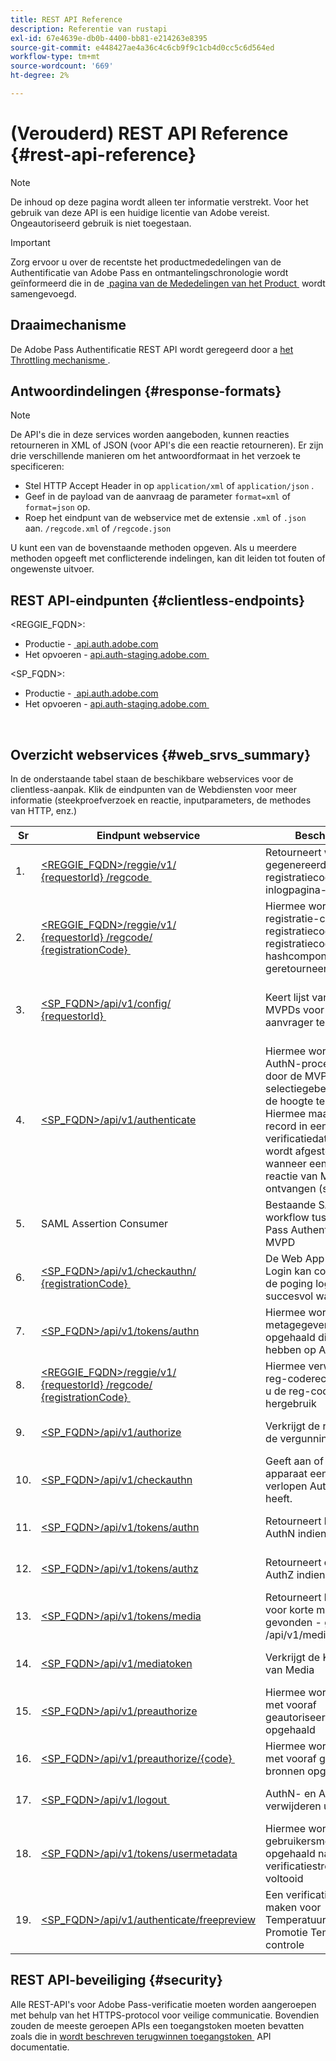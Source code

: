 ```yaml
---
title: REST API Reference
description: Referentie van rustapi
exl-id: 67e4639e-db0b-4400-bb81-e214263e8395
source-git-commit: e448427ae4a36c4c6cb9f9c1cb4d0cc5c6d564ed
workflow-type: tm+mt
source-wordcount: '669'
ht-degree: 2%

---
```


# (Verouderd) REST API Reference {#rest-api-reference}

>[!NOTE]
>
>De inhoud op deze pagina wordt alleen ter informatie verstrekt. Voor het gebruik van deze API is een huidige licentie van Adobe vereist. Ongeautoriseerd gebruik is niet toegestaan.

>[!IMPORTANT]
>
> Zorg ervoor u over de recentste het productmededelingen van de Authentificatie van Adobe Pass en ontmantelingschronologie wordt geïnformeerd die in de [&#x200B; pagina van de Mededelingen van het Product &#x200B;](/help/authentication/product-announcements.md) wordt samengevoegd.

## Draaimechanisme

De Adobe Pass Authentificatie REST API wordt geregeerd door a [&#x200B; het Throttling mechanisme &#x200B;](/help/authentication/integration-guide-programmers/throttling-mechanism.md).

## Antwoordindelingen {#response-formats}


>[!NOTE]
>
> De API&#39;s die in deze services worden aangeboden, kunnen reacties retourneren in XML of JSON (voor API&#39;s die een reactie retourneren). Er zijn drie verschillende manieren om het antwoordformaat in het verzoek te specificeren:
>
>* Stel HTTP Accept Header in op `application/xml` of `application/json` .
>* Geef in de payload van de aanvraag de parameter `format=xml` of `format=json` op.
>* Roep het eindpunt van de webservice met de extensie `.xml` of `.json` aan. `/regcode.xml` of `/regcode.json`
>
>U kunt een van de bovenstaande methoden opgeven. Als u meerdere methoden opgeeft met conflicterende indelingen, kan dit leiden tot fouten of ongewenste uitvoer.

## REST API-eindpunten {#clientless-endpoints}

&lt;REGGIE_FQDN>:

* Productie - [&#x200B; api.auth.adobe.com &#x200B;](http://api.auth.adobe.com/)
* Het opvoeren - [&#x200B; api.auth-staging.adobe.com &#x200B;](http://api.auth-staging.adobe.com/)

&lt;SP_FQDN>:

* Productie - [&#x200B; api.auth.adobe.com &#x200B;](http://api.auth.adobe.com/)
* Het opvoeren - [&#x200B; api.auth-staging.adobe.com &#x200B;](http://api.auth-staging.adobe.com/)

</br>


## Overzicht webservices {#web_srvs_summary}

In de onderstaande tabel staan de beschikbare webservices voor de clientless-aanpak. Klik de eindpunten van de Webdiensten voor meer informatie (steekproefverzoek en reactie, inputparameters, de methodes van HTTP, enz.)


| Sr | Eindpunt webservice | Beschrijving | <!--[Diag.  </br>Ref](http://tve.helpdocsonline.com/api-reference-v2-test#illustration)-->. | Gehost op | Geroepen door |
|-----|--------------------------------------------------------------------------------------------------------------------------------------------------------------------------------------------------|--------------------------------------------------------------------------------------------------------------------------------------------------------------------------------------------|---------------------------------------------------------------------------------------------|-----------------------------------------------------------|-----------------------------|
| 1. | [&lt;REGGIE_FQDN>/reggie/v1/ </br> {requestorId} /regcode &#x200B;](/help/authentication/integration-guide-programmers/legacy/rest-api-v1/apis/registration-code-request.md) | Retourneert willekeurig gegenereerde registratiecode en inlogpagina-URI | 2 | Adobe </br> Reg de Dienst van de Code | Slim apparaat |
| 2. | [&lt;REGGIE_FQDN>/reggie/v1/ </br> {requestorId} /regcode/ </br> {registrationCode} &#x200B;](/help/authentication/integration-guide-programmers/legacy/rest-api-v1/apis/return-registration-record.md) | Hiermee wordt de registratie-code met de registratiecode UUID, de registratiecode en de hashcomponent-id geretourneerd | 8 | Adobe </br> Reg de Dienst van de Code | Adobe Pass-verificatie |
| 3. | [&lt;SP_FQDN>/api/v1/config/ </br> {requestorId} &#x200B;](/help/authentication/integration-guide-programmers/legacy/rest-api-v1/apis/provide-mvpd-list.md) | Keert lijst van gevormde MVPDs voor de aanvrager terug | 5 | Adobe </br> de authentificatie </br> Dienst van Adobe Pass </br> | Aanmeldings </br> Web </br> App |
| 4. | [&lt;SP_FQDN>/api/v1/authenticate](/help/authentication/integration-guide-programmers/legacy/rest-api-v1/apis/initiate-authentication.md) | Hiermee wordt het AuthN-proces gestart door de MVPD-selectiegebeurtenis op de hoogte te stellen. Hiermee maakt u een record in een verificatiedatabase die wordt afgestemd wanneer een geslaagde reactie van MVPD wordt ontvangen (stap 13) | 7 | Adobe </br> de authentificatie </br> Dienst van Adobe Pass </br> | Aanmeldings </br> Web </br> App |
| 5. | SAML Assertion Consumer | Bestaande SAML-workflow tussen Adobe Pass Authentication en MVPD | 13 | Adobe Pass </br> authentificatie </br> de Dienst | Adobe Pass-verificatie |
| 6. | [&lt;SP_FQDN>/api/v1/checkauthn/ </br> {registrationCode} &#x200B;](/help/authentication/integration-guide-programmers/legacy/rest-api-v1/apis/check-authentication-flow-by-second-screen-web-app.md) | De Web App van de Login kan controleren of de poging login stroom succesvol was |                                                                                             | Adobe Pass </br> -verificatie   </br> Service | Aanmelden   </br> Web   </br> App |
| 7. | [&lt;SP_FQDN>/api/v1/tokens/authn](/help/authentication/integration-guide-programmers/legacy/rest-api-v1/apis/retrieve-authentication-token.md) | Hiermee worden metagegevens opgehaald die betrekking hebben op AuthN-token | 15 | Adobe Pass </br> authentificatie </br> de Dienst | Slim apparaat |
| 8. | [&lt;REGGIE_FQDN>/reggie/v1/ </br> {requestorId} /regcode/ </br> {registrationCode} &#x200B;](/help/authentication/integration-guide-programmers/legacy/rest-api-v1/apis/delete-registration-record.md) | Hiermee verwijdert u de reg-coderecord en geeft u de reg-code vrij voor hergebruik | 16 | Adobe </br> Reg de Dienst van de Code | Adobe Pass-verificatie |
| 9. | [&lt;SP_FQDN>/api/v1/authorize &#x200B;](/help/authentication/integration-guide-programmers/legacy/rest-api-v1/apis/initiate-authorization.md) | Verkrijgt de reactie van de vergunning. | 17 | Adobe Pass </br> authentificatie </br> de Dienst | Slim apparaat |
| 10. | [&lt;SP_FQDN>/api/v1/checkauthn &#x200B;](/help/authentication/integration-guide-programmers/legacy/rest-api-v1/apis/check-authentication-token.md) | Geeft aan of het apparaat een niet-verlopen AuthN-token heeft. |                                                                                             | Adobe Pass </br> authentificatie </br> de Dienst | Slim apparaat |
| 11. | [&lt;SP_FQDN>/api/v1/tokens/authn](/help/authentication/integration-guide-programmers/legacy/rest-api-v1/apis/retrieve-authentication-token.md) | Retourneert het token AuthN indien gevonden. |                                                                                             | Adobe Pass </br> authentificatie </br> de Dienst | Slim apparaat |
| 12. | [&lt;SP_FQDN>/api/v1/tokens/authz](/help/authentication/integration-guide-programmers/legacy/rest-api-v1/apis/retrieve-authorization-token.md) | Retourneert de token AuthZ indien gevonden. |                                                                                             | Adobe Pass </br> authentificatie </br> de Dienst | Slim apparaat |
| 13. | [&lt;SP_FQDN>/api/v1/tokens/media](/help/authentication/integration-guide-programmers/legacy/rest-api-v1/apis/obtain-short-media-token.md) | Retourneert het token voor korte media indien gevonden - gelijk aan /api/v1/mediatoken |                                                                                             | Adobe Pass </br> authentificatie </br> de Dienst | Slim apparaat |
| 14. | [&lt;SP_FQDN>/api/v1/mediatoken &#x200B;](/help/authentication/integration-guide-programmers/legacy/rest-api-v1/apis/obtain-short-media-token.md) | Verkrijgt de Korte Token van Media |                                                                                             | Adobe Pass </br> authentificatie </br> de Dienst | Slim apparaat |
| 15. | [&lt;SP_FQDN>/api/v1/preauthorize &#x200B;](/help/authentication/integration-guide-programmers/legacy/rest-api-v1/apis/retrieve-list-of-preauthorized-resources.md) | Hiermee wordt de lijst met vooraf geautoriseerde bronnen opgehaald |                                                                                             | Adobe Pass </br> authentificatie </br> de Dienst | Slim apparaat |
| 16. | [&#x200B; &lt;SP_FQDN>/api/v1/preauthorize/{code} &#x200B;](/help/authentication/integration-guide-programmers/legacy/rest-api-v1/apis/retrieve-list-of-preauthorized-resources-by-second-screen-web-app.md) | Hiermee wordt de lijst met vooraf gemachtigde bronnen opgehaald |                                                                                             | Adobe Pass </br> authentificatie </br> de Dienst | Aanmeldingswebtoepassing |
| 17. | [&#x200B; &lt;SP_FQDN>/api/v1/logout &#x200B;](/help/authentication/integration-guide-programmers/legacy/rest-api-v1/apis/initiate-logout.md) | AuthN- en AuthZ-tokens verwijderen uit opslag |                                                                                             | Adobe Pass </br> -verificatie   </br> Service | Slim apparaat |
| 18. | [&lt;SP_FQDN>/api/v1/tokens/usermetadata &#x200B;](/help/authentication/integration-guide-programmers/legacy/rest-api-v1/apis/user-metadata.md) | Hiermee worden gebruikersmetagegevens opgehaald nadat de verificatiestroom is voltooid | NVT | NVT | Slim apparaat |
| 19. | [&lt;SP_FQDN>/api/v1/authenticate/freepreview](/help/authentication/integration-guide-programmers/legacy/rest-api-v1/apis/free-preview-for-temp-pass-and-promotional-temp-pass.md) | Een verificatietoken maken voor Temperatuur-controle of Promotie Temperatuur-controle | NVT | Adobe Pass </br> authentificatie </br> de Dienst | Slim apparaat |


## REST API-beveiliging {#security}

Alle REST-API&#39;s voor Adobe Pass-verificatie moeten worden aangeroepen met behulp van het HTTPS-protocol voor veilige communicatie. Bovendien zouden de meeste geroepen APIs een toegangstoken moeten bevatten zoals die in [&#x200B; wordt beschreven terugwinnen toegangstoken &#x200B;](../../rest-apis/rest-api-dcr/apis/dynamic-client-registration-apis-retrieve-access-token.md) API documentatie.
